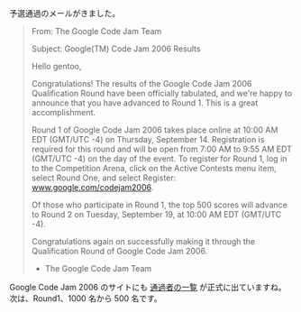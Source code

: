 <!--
title: Google Code Jam 2006 - Qualification Round通過
date: 2006-09-09
-->

予選通過のメールがきました。

> From: The Google Code Jam Team
>
> Subject: Google(TM) Code Jam 2006 Results
>
> Hello gentoo,
>
> Congratulations! The results of the Google Code Jam 2006 Qualification Round
> have been officially tabulated, and we're happy to announce that you have
> advanced to Round 1. This is a great accomplishment.
>
> Round 1 of Google Code Jam 2006 takes place online at 10:00 AM EDT (GMT/UTC
> -4) on Thursday, September 14. Registration is required for this round and
> will be open from 7:00 AM to 9:55 AM EDT (GMT/UTC -4) on the day of the event.
> To register for Round 1, log in to the Competition Arena, click on the Active
> Contests menu item, select Round One, and select Register:
> www.google.com/codejam2006.
>
> Of those who participate in Round 1, the top 500 scores will advance to Round
> 2 on Tuesday, September 19, at 10:00 AM EDT (GMT/UTC -4).
>
> Congratulations again on successfully making it through the Qualification
> Round of Google Code Jam 2006.
>
> - The Google Code Jam Team

Google Code Jam 2006 のサイトにも
[通過者の一覧](http://www.topcoder.com/pl/?&module=Static&d1=google06&d2=advQual)
が正式に出ていますね。 次は、Round1、1000 名から 500 名です。
